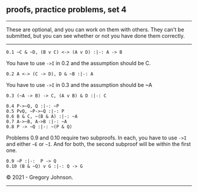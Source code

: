 ## proofs, practice problems, set 4

---

These are optional, and you can work on them with others. They can't be submitted, but you can see whether or not you have done them correctly.

---

~~~{.ProofChecker .JohnsonSL options="fonts tabindent render" guides="fitch" submission="none"}
0.1 ~C & ~D, (B v C) <-> (A v D) :|-: A -> B
~~~

You have to use `->I` in 0.2 and the assumption should be C.

~~~{.ProofChecker .JohnsonSL options="fonts tabindent render" guides="fitch" submission="none"}
0.2 A <-> (C -> D), D & ~B :|-: A
~~~

You have to use `->I` in 0.3 and the assumption should be ~A

~~~{.ProofChecker .JohnsonSL options="fonts tabindent render" guides="fitch" submission="none"}
0.3 (~A -> B) -> C, (A v B) & D :|-: C
~~~

~~~{.ProofChecker .JohnsonSL options="fonts tabindent render" guides="fitch" submission="none"}
0.4 P->~Q, Q :|-: ~P
0.5 PvQ, ~P->~Q :|-: P
0.6 B & C, ~(B & A) :|-: ~A
0.7 A->~B, A->B :|-: ~A
0.8 P -> ~Q :|-: ~(P & Q)
~~~

Problems 0.9 and 0.10 require two subproofs. In each, you have to use `->I` and either `~E` or `~I`. And for both, the second subproof will be within the first one.

~~~{.ProofChecker .JohnsonSL options="fonts tabindent render" guides="fitch" submission="none"}
0.9 ~P :|-:  P -> Q
0.10 (B & ~Q) v G :|-: Q -> G
~~~

&copy; 2021 - <script>document.write(new Date().getFullYear())</script>Gregory Johnson. 
 
---

